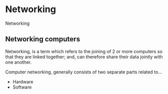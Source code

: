 # Networking
Networking

## Networking computers

Networking, is a term which refers to the joining of 2 or more computers so that they are linked together; and, can therefore share their data jointly with one another.

Computer networking, generally consists of two separate parts related to...
- Hardware
- Software
